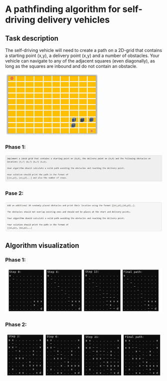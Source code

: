 # A pathfinding algorithm for self-driving delivery vehicles

## Task description
The self-driving vehicle will need to create a path on a 2D-grid that contains a starting point (x,y), a delivery point (x,y) and a number of obstacles. Your vehicle can navigate to any of the adjacent squares (even diagonally), as long as the squares are inbound and do not contain an obstacle.

<img src="Figs/task.png" width="300" height="200" alt="Task description demo"/>

### Phase 1: 
![Phase 1](Figs/phase1.jpg)

### Pase 2:
![Phase 2](Figs/phase2.jpg)


## Algorithm visualization

### Phase 1:
![Phase 1 vis](Figs/phase1-vis.png)

### Phase 2:
![Phase 2 vis](Figs/phase2-vis.png)
